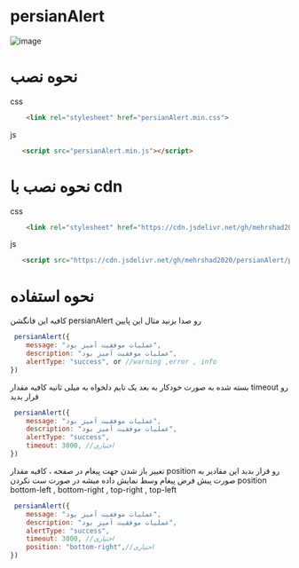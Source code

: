# persianAlert
![image](https://github.com/mehrshad2020/persianAlert/assets/81037527/49b8a0e6-2e82-4476-bc43-968530834db5)

# نحوه نصب
css
```html
    <link rel="stylesheet" href="persianAlert.min.css">
```
js
```html
   <script src="persianAlert.min.js"></script>
```

# نحوه نصب با cdn
css
```html
    <link rel="stylesheet" href="https://cdn.jsdelivr.net/gh/mehrshad2020/persianAlert/persianAlert.min.css">
```
js
```html
   <script src="https://cdn.jsdelivr.net/gh/mehrshad2020/persianAlert/persianAlert.min.js"></script>
```
# نحوه استفاده
کافیه این فانگشن persianAlert رو صدا بزنید مثال این پایین
```javascript
 persianAlert({
    message: "عملیات موفقیت آمیز بود",
    description: "عملیات موفقیت آمیز بود",
    alertType: "success", or //warning ,error , info
})
````
بسته شده به صورت خودکار به بعد یک تایم دلخواه به میلی ثانیه کافیه مقدار timeout رو قرار بدید
```javascript
 persianAlert({
    message: "عملیات موفقیت آمیز بود",
    description: "عملیات موفقیت آمیز بود",
    alertType: "success",
    timeout: 3000, //اختیاری 
})
````

تغییر باز شدن جهت پیغام در صفحه ، کافیه مقدار position رو قرار بدید  این مقادیر به صورت پیش فرض پیغام وسط نمایش داده میشه در صورت ست نکردن position 
bottom-left , bottom-right , top-right , top-left
```javascript
 persianAlert({
    message: "عملیات موفقیت آمیز بود",
    description: "عملیات موفقیت آمیز بود",
    alertType: "success",
    timeout: 3000, //اختیاری
    position: "bottom-right",//اختیاری
})
````



